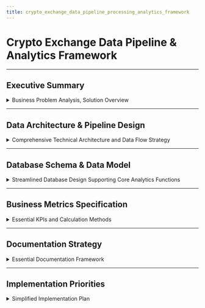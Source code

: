 ```yaml
---
title: crypto_exchange_data_pipeline_processing_analytics_framework
---
```


# Crypto Exchange Data Pipeline & Analytics Framework

---

## Executive Summary

<details>
<summary>Business Problem Analysis, Solution Overview</summary>

---

#### Business Challenge
- **Data Fragmentation**: Trading data scattered across multiple systems making real-time insights impossible
- **Missed Opportunities**: Unable to identify high-value users, detect churn early, or optimize fee structures
- **Compliance Risk**: Manual compliance monitoring creates regulatory exposure and operational inefficiency (AML, KYC)

---

#### Solution Overview
- **End-to-End Data Pipeline**: Automated data collection from all sources with real-time processing capabilities
- **Unified Analytics Platform**: Single source of truth for all business metrics and user behavior analysis
- **Self-Service Dashboards**: Empower all teams with instant access to relevant data without technical dependencies
- **Predictive Analytics**: Machine learning models for fraud detection, churn prediction, and revenue optimization
- **Scalable Architecture**: Built to handle millions of transactions daily with sub-second query response times

---

#### Business Value
- **Revenue Impact**: revenue increase through fee optimization and user retention strategies
- **Operational Efficiency**: reduce in time-to-insight through automated reporting and self-service analytics
- **Risk Mitigation**: annual savings through automated fraud detection and compliance monitoring
- **Team Productivity**: increase in team efficiency by eliminating manual data tasks
- **Competitive Advantage**: Real-time market insights enable faster business decision making

---

</details>

---

## Data Architecture & Pipeline Design

<details>
<summary>Comprehensive Technical Architecture and Data Flow Strategy</summary>

---

#### 4-Layer Data Architecture

```
Data Sources → Processing Layer → Serving Layer → Presentation Layer
```
- **Data Sources**: Collect all raw data from various systems across the crypto exchange
- **Processing Layer**:Collect, validate, and standardize incoming data before processing
- **Serving Layer**:Transform raw data into meaningful business insights and aggregations
- **Presentation Layer**: Provide fast, reliable access to processed data for applications and users
---

#### Technology Stack Selection
- **Stream Processing**: Apache Kafka for real-time data (trading, user activity)
- **Batch Processing**: Apache Spark + Apache Airflow for historical analysis and complex aggregations
- **Storage**: PostgreSQL (operational), Redis (cache), BigQuery (data lake) for optimized query performance
- **Analytics**: Custom APIs + React dashboards for business intelligence
- **Monitoring**: Grafana + custom alerting for system health and business KPIs
---

#### Raw Data Sources & Categories

**User Data Sources**
- **Registration System**: New user signups, profile updates, account settings changes
- **KYC/Verification System**: Identity verification status, document uploads, risk assessments
- **Authentication System**: Login events, password changes, 2FA activities
- **Customer Support**: Support tickets, user communications, account status changes

**Trading Data Sources**
- **Order Management System**: Order placements, modifications, cancellations
- **Matching Engine**: Trade executions, partial fills, order book updates
- **Fee Calculation Engine**: Trading fees, withdrawal fees, discount applications
- **Risk Management System**: Position limits, margin calls, liquidations

**Financial Data Sources**
- **Wallet Service**: Balance updates, asset transfers, wallet operations
- **Payment Gateway**: Deposit requests, withdrawal processing, banking transactions
- **Blockchain Nodes**: On-chain confirmations, transaction statuses
- **Accounting System**: Daily P&L, revenue reconciliation, financial reporting

**Market Data Sources**
- **Internal Trading Engine**: Real-time prices, volume data, order book depth
- **External Price Feeds**: CoinGecko API, CoinMarketCap API for market data
- **Trading Partners**: Cross-exchange arbitrage data, liquidity partner feeds

**Operational Data Sources**
- **Application Logs**: Error logs, performance metrics, API usage statistics
- **Security Systems**: Fraud detection alerts, suspicious activity reports
- **Admin Systems**: Manual actions, configuration changes, compliance overrides

---

#### Data Quality & Validation
- **Schema Validation**: Automatic rejection of malformed data with alerting
- **Business Rule Validation**: Trade amount limits, user permission checks, regulatory compliance
- **Data Completeness**: Missing field detection and automatic backfill procedures
- **Consistency Checks**: Cross-system validation ensuring financial data accuracy
---

</details>

---

## Database Schema & Data Model

<details>
<summary>Streamlined Database Design Supporting Core Analytics Functions</summary>

---

#### Core Analytics Functions Overview

- **User Trading Behavior**: Track high-value traders, user tiers, churn prediction
- **Crypto Performance**: Volume analysis, revenue contribution, market share  
- **Revenue Analysis**: Daily/monthly revenue, fee optimization, profitability
- **User Lifecycle**: Conversion funnels, retention rates, marketing ROI
- **Risk Monitoring**: AML compliance, large transactions, fraud detection
- **Market Analysis**: Liquidity, spread monitoring, competitive positioning
- **Operational Metrics**: System performance, processing efficiency

---

#### Essential Entity Relationships

```
Users (1:M) → Orders (1:M) → Trades → Fee_Collections
Users (1:M) → Wallets (1:M) → Transactions
Users (1:1) → KYC_Records  
Trading_Pairs (1:M) → Market_Data
```

---

#### Core User Management Tables

```sql
-- Essential User Information
CREATE TABLE users (
    user_id UUID PRIMARY KEY,
    email VARCHAR(255) UNIQUE NOT NULL,
    created_at TIMESTAMP DEFAULT CURRENT_TIMESTAMP,
    last_login TIMESTAMP,
    status ENUM('active', 'suspended', 'closed'),
    user_tier_id INT REFERENCES user_tiers(id),
    country_code CHAR(2),
    referral_code VARCHAR(20),
    referred_by UUID REFERENCES users(user_id)
);

-- User Tier for Fee Analysis
CREATE TABLE user_tiers (
    id SERIAL PRIMARY KEY,
    tier_name VARCHAR(50) NOT NULL, -- 'Basic', 'Pro', 'VIP'
    trading_fee_rate DECIMAL(5,4), -- 0.0025 = 0.25%
    withdrawal_limit_daily DECIMAL(15,2),
    minimum_balance_requirement DECIMAL(15,2) DEFAULT 0
);

-- KYC for Compliance
CREATE TABLE user_kyc (
    user_id UUID PRIMARY KEY REFERENCES users(user_id),
    kyc_level INT NOT NULL DEFAULT 0, -- 0: Unverified, 1: Basic, 2: Advanced
    verification_status ENUM('pending', 'approved', 'rejected'),
    approved_at TIMESTAMP,
    risk_score DECIMAL(3,2), -- 0.00 to 1.00
    compliance_notes TEXT
);
```

---

#### Trading System Tables

```sql
-- Trading Pairs
CREATE TABLE trading_pairs (
    pair_id SERIAL PRIMARY KEY,
    symbol VARCHAR(20) NOT NULL UNIQUE, -- 'BTCUSDT'
    base_asset VARCHAR(10) NOT NULL, -- 'BTC'
    quote_asset VARCHAR(10) NOT NULL, -- 'USDT'
    status ENUM('active', 'inactive', 'delisted'),
    min_order_size DECIMAL(20,8),
    maker_fee_rate DECIMAL(5,4),
    taker_fee_rate DECIMAL(5,4),
    created_at TIMESTAMP DEFAULT CURRENT_TIMESTAMP
);

-- Orders
CREATE TABLE orders (
    order_id UUID PRIMARY KEY,
    user_id UUID NOT NULL REFERENCES users(user_id),
    pair_id INT NOT NULL REFERENCES trading_pairs(pair_id),
    order_type ENUM('market', 'limit', 'stop_loss'),
    side ENUM('buy', 'sell'),
    quantity DECIMAL(20,8) NOT NULL,
    price DECIMAL(20,8),
    status ENUM('pending', 'partial', 'filled', 'cancelled'),
    filled_quantity DECIMAL(20,8) DEFAULT 0,
    created_at TIMESTAMP DEFAULT CURRENT_TIMESTAMP,
    PARTITION BY RANGE (created_at) -- Monthly partitions
);

-- Trades for Revenue Analysis
CREATE TABLE trades (
    trade_id UUID PRIMARY KEY,
    order_id UUID NOT NULL REFERENCES orders(order_id),
    user_id UUID NOT NULL REFERENCES users(user_id),
    pair_id INT NOT NULL REFERENCES trading_pairs(pair_id),
    side ENUM('buy', 'sell'),
    quantity DECIMAL(20,8) NOT NULL,
    price DECIMAL(20,8) NOT NULL,
    fee DECIMAL(20,8) NOT NULL,
    fee_asset VARCHAR(10) NOT NULL,
    is_maker BOOLEAN, -- Liquidity provider
    executed_at TIMESTAMP DEFAULT CURRENT_TIMESTAMP,
    PARTITION BY RANGE (executed_at) -- Weekly partitions
);
```

---

#### Financial System Tables

```sql
-- User Wallets
CREATE TABLE wallets (
    wallet_id UUID PRIMARY KEY,
    user_id UUID NOT NULL REFERENCES users(user_id),
    asset VARCHAR(10) NOT NULL, -- 'BTC', 'ETH', 'USDT'
    balance DECIMAL(20,8) NOT NULL DEFAULT 0,
    locked_balance DECIMAL(20,8) NOT NULL DEFAULT 0,
    updated_at TIMESTAMP DEFAULT CURRENT_TIMESTAMP,
    UNIQUE(user_id, asset)
);

-- Transaction History
CREATE TABLE transactions (
    transaction_id UUID PRIMARY KEY,
    user_id UUID NOT NULL REFERENCES users(user_id),
    transaction_type ENUM('deposit', 'withdrawal', 'trade', 'fee'),
    asset VARCHAR(10) NOT NULL,
    amount DECIMAL(20,8) NOT NULL, -- Can be negative
    balance_before DECIMAL(20,8) NOT NULL,
    balance_after DECIMAL(20,8) NOT NULL,
    reference_id UUID, -- Link to trade/order
    status ENUM('pending', 'completed', 'failed'),
    created_at TIMESTAMP DEFAULT CURRENT_TIMESTAMP,
    PARTITION BY RANGE (created_at) -- Weekly partitions
);

-- Fee Revenue Tracking
CREATE TABLE fee_collections (
    fee_id UUID PRIMARY KEY,
    user_id UUID NOT NULL REFERENCES users(user_id),
    fee_type ENUM('trading_fee', 'withdrawal_fee'),
    fee_amount DECIMAL(20,8) NOT NULL,
    fee_asset VARCHAR(10) NOT NULL,
    trading_pair_id INT REFERENCES trading_pairs(pair_id),
    collected_at TIMESTAMP DEFAULT CURRENT_TIMESTAMP,
    PARTITION BY RANGE (collected_at) -- Monthly partitions
);
```

---

#### Market Data Tables

```sql
-- OHLCV Market Data
CREATE TABLE market_data_1h (
    pair_id INT NOT NULL REFERENCES trading_pairs(pair_id),
    timestamp TIMESTAMP NOT NULL,
    open_price DECIMAL(20,8) NOT NULL,
    high_price DECIMAL(20,8) NOT NULL,
    low_price DECIMAL(20,8) NOT NULL,
    close_price DECIMAL(20,8) NOT NULL,
    volume DECIMAL(20,8) NOT NULL,
    trade_count INT NOT NULL,
    PRIMARY KEY (pair_id, timestamp),
    PARTITION BY RANGE (timestamp) -- Daily partitions
);

-- Order Book for Liquidity Analysis
CREATE TABLE order_book_snapshots (
    snapshot_id UUID PRIMARY KEY,
    pair_id INT NOT NULL REFERENCES trading_pairs(pair_id),
    timestamp TIMESTAMP NOT NULL,
    best_bid_price DECIMAL(20,8),
    best_ask_price DECIMAL(20,8),
    spread_bps INT, -- Spread in basis points
    bid_depth_1_percent DECIMAL(20,8),
    ask_depth_1_percent DECIMAL(20,8),
    PARTITION BY RANGE (timestamp) -- Hourly partitions
);
```

---

#### Risk & Compliance Tables

```sql
-- Security Events
CREATE TABLE security_events (
    event_id UUID PRIMARY KEY,
    user_id UUID REFERENCES users(user_id),
    event_type ENUM('login_failed', 'suspicious_activity', 'large_withdrawal'),
    severity ENUM('low', 'medium', 'high', 'critical'),
    ip_address INET,
    risk_score DECIMAL(3,2),
    status ENUM('open', 'resolved'),
    created_at TIMESTAMP DEFAULT CURRENT_TIMESTAMP,
    PARTITION BY RANGE (created_at) -- Weekly partitions
);

-- Large Transaction Monitoring
CREATE TABLE compliance_alerts (
    alert_id UUID PRIMARY KEY,
    user_id UUID REFERENCES users(user_id),
    transaction_id UUID REFERENCES transactions(transaction_id),
    alert_type ENUM('large_transaction', 'unusual_pattern', 'high_risk_country'),
    transaction_amount DECIMAL(20,8),
    investigation_status ENUM('pending', 'completed'),
    disposition ENUM('no_action', 'reported', 'account_flagged'),
    created_at TIMESTAMP DEFAULT CURRENT_TIMESTAMP
);
```

---

#### Operational Monitoring Tables

```sql
-- System Performance
CREATE TABLE system_metrics (
    metric_id UUID PRIMARY KEY,
    metric_type ENUM('api_response_time', 'database_connections', 'order_processing_time'),
    value DECIMAL(10,4) NOT NULL,
    recorded_at TIMESTAMP DEFAULT CURRENT_TIMESTAMP,
    PARTITION BY RANGE (recorded_at) -- Daily partitions
);
```

---

#### Data Quality & Controls

- **Financial Integrity**: Balance validation and transaction atomicity
- **Audit Trail**: Complete transaction history for compliance
- **Real-time Alerts**: Automated monitoring for large transactions and unusual patterns
- **Compliance Automation**: Built-in AML screening and regulatory reporting

---

</details>

---

## Business Metrics Specification

<details>
<summary>Essential KPIs and Calculation Methods</summary>

---

#### User Engagement Metrics

**Core User KPIs**
- **Daily Active Users (DAU)**: `COUNT(DISTINCT user_id with trades today)`
  - Target: `15,000` users
  - Business Context: Platform engagement indicator

- **User Conversion Funnel**: Track user journey progression
  - Registration → KYC: `(KYC completed / Total registrations) × 100`
  - KYC → First Trade: `(First trades / KYC completed) × 100`
  - Targets: `85%` → `70%` conversion rates

- **User Retention**: `(Active users in period / Users at start) × 100`
  - 7-day retention target: `60%`
  - 30-day retention target: `40%`

---

#### Trading Performance Metrics

**Volume & Activity KPIs**
- **Daily Trading Volume**: `SUM(quantity × price) for all trades today`
  - Target: `$50M` daily volume
  - Business Context: Primary revenue driver

- **Revenue per Trade**: `Total fees collected / Number of trades`
  - Calculation: `SUM(fee_amount) / COUNT(trades)`
  - Target: `$12` average fee per trade

- **Market Efficiency**: `Order fill rate = Executed orders / Total orders`
  - Target: `>95%` fill rate
  - Business Context: Platform reliability

---

#### Revenue Analysis

**Primary Revenue Metrics**
- **Daily Revenue**: `SUM(all fees collected today)`
  - Formula: `Trading fees + Withdrawal fees + Other fees`
  - Target: `$125K` daily revenue

- **Revenue by User Tier**: Segment revenue analysis
  - VIP users: `60%` of revenue (top tier)
  - Pro users: `30%` of revenue (middle tier)
  - Basic users: `10%` of revenue (entry tier)

- **Revenue Growth Rate**: `((Current month - Previous month) / Previous month) × 100`
  - Target: `15%` monthly growth

---

#### Churn Prevention

**Churn Definition & Calculation**
- **User Churn**: No trading activity for `30+ days`
- **Monthly Churn Rate**: `(Users who churned / Total users at month start) × 100`
- **Target**: `<15%` monthly churn

**Churn Risk Indicators**
- Days since last trade `>7 days`: Medium risk
- Volume decrease `>50%`: High risk
- Support tickets `>2`: Attention needed

**Retention Metrics**
- **Cohort Retention**: Track monthly user groups over time
- **Win-back Rate**: `Returning users / Total churned users`
- **Campaign Success**: `Retained users / Targeted users`

---

#### Simple Calculation Examples

```sql
-- Daily Active Users
SELECT COUNT(DISTINCT user_id) as DAU
FROM trades 
WHERE DATE(executed_at) = CURRENT_DATE;

-- Daily Revenue
SELECT SUM(fee_amount) as daily_revenue
FROM fee_collections 
WHERE DATE(collected_at) = CURRENT_DATE;

-- User Churn Rate
SELECT 
  COUNT(CASE WHEN last_trade < CURRENT_DATE - 30 THEN 1 END) as churned_users,
  COUNT(*) as total_users,
  ROUND(COUNT(CASE WHEN last_trade < CURRENT_DATE - 30 THEN 1 END) * 100.0 / COUNT(*), 2) as churn_rate
FROM (
  SELECT user_id, MAX(executed_at) as last_trade
  FROM trades GROUP BY user_id
) user_activity;
```

---

</details>

---

## Documentation Strategy

<details>
<summary>Essential Documentation Framework</summary>

---

#### Core Documentation Components

**Business Documentation**
- **Metrics Dictionary**: Simple definitions of all KPIs
  - What it measures
  - How to calculate it
  - Why it matters
  - Target values

- **Dashboard User Guide**: How to read and use dashboards
  - Key charts explanation
  - How to take action on insights
  - Common troubleshooting

**Technical Documentation**
- **Data Sources**: Where data comes from
  - Trading system APIs
  - User management database
  - External market data

- **Calculation Logic**: How metrics are computed
  - SQL formulas for KPIs
  - Update frequencies
  - Data dependencies

---

#### Knowledge Sharing Structure

**Documentation Organization**
```
Analytics Knowledge Base/
├── Quick Start Guide
├── Key Metrics Definitions
├── Dashboard How-To
├── Common SQL Queries
└── Troubleshooting FAQ
```

**Training Program**
- **1**: Dashboard basics and key metrics
- **2**: How to interpret data and trends
- **3**: Creating custom reports
- **4**: Advanced analysis techniques

---

</details>

---

## Implementation Priorities

<details>
<summary>Simplified Implementation Plan</summary>

---

#### Phase 1: Essential Metrics

**Must-Have KPIs**
- Daily Active Users and Trading Volume
- Daily Revenue and Basic Churn Rate
- Simple operational dashboards
- Basic data quality monitoring

**Success Criteria**
- [ ] Track `5 core KPIs` automatically
- [ ] Generate daily reports in `<2 hours`
- [ ] Achieve `99%` data accuracy

---

#### Phase 2: Advanced Analytics

**Enhanced Capabilities**
- User segmentation and cohort analysis
- Predictive churn identification
- Revenue optimization insights
- Competitive benchmarking

**Success Criteria**
- [ ] Predict churn with `80%` accuracy
- [ ] Reduce manual reporting by `60%`
- [ ] Enable self-service for `70%` of questions

---

#### Phase 3: AI & Automation

**Smart Features**
- Automated insights generation
- Anomaly detection and alerts
- Personalized recommendations
- Advanced forecasting

**Success Criteria**
- [ ] Automate `90%` of routine analysis
- [ ] Detect anomalies in real-time
- [ ] Improve business KPIs by `15%`

---

</details>